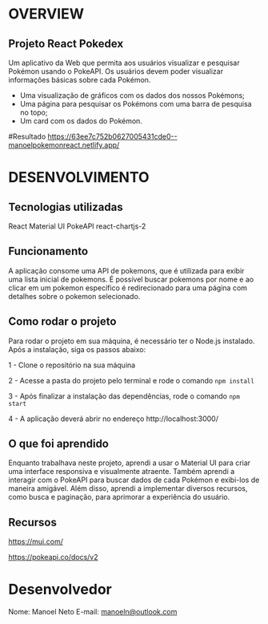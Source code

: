 # OVERVIEW

## Projeto React Pokedex

Um aplicativo da Web que permita aos usuários visualizar e pesquisar Pokémon usando o PokeAPI.
Os usuários devem poder visualizar informações básicas sobre cada Pokémon.

- Uma visualização de gráficos com os dados dos nossos Pokémons;
- Uma página para pesquisar os Pokémons com uma barra de pesquisa no topo;
- Um card com os dados do Pokémon.

#Resultado
https://63ee7c752b0627005431cde0--manoelpokemonreact.netlify.app/

# DESENVOLVIMENTO

## Tecnologias utilizadas

React
Material UI
PokeAPI
react-chartjs-2

## Funcionamento

A aplicação consome uma API de pokemons, que é utilizada para exibir uma lista inicial de pokemons. É possível buscar pokemons por nome e ao clicar em um pokemon específico é redirecionado para uma página com detalhes sobre o pokemon selecionado.

## Como rodar o projeto

Para rodar o projeto em sua máquina, é necessário ter o Node.js instalado. Após a instalação, siga os passos abaixo:

1 - Clone o repositório na sua máquina

2 - Acesse a pasta do projeto pelo terminal e rode o comando `npm install`

3 - Após finalizar a instalação das dependências, rode o comando `npm start`

4 - A aplicação deverá abrir no endereço http://localhost:3000/

## O que foi aprendido

Enquanto trabalhava neste projeto, aprendi a usar o Material UI para criar uma interface responsiva e visualmente atraente.
Também aprendi a interagir com o PokeAPI para buscar dados de cada Pokémon e exibi-los de maneira amigável.
Além disso, aprendi a implementar diversos recursos, como busca e paginação, para aprimorar a experiência do usuário.

## Recursos

https://mui.com/

https://pokeapi.co/docs/v2

# Desenvolvedor

Nome: Manoel Neto
E-mail: manoeln@outlook.com
